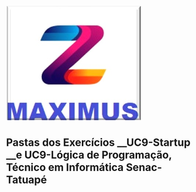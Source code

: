 ![maximus](https://github.com/Maxswell-MSD/Pasta-atividades/blob/main/Imagem/Maximus.jpg)
<br>
# Pastas dos Exercícios __UC9-Startup __e UC9-Lógica de Programação, Técnico em Informática Senac-Tatuapé





